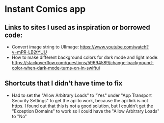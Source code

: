 # Instant Comics app
##


## Links to sites I used as inspiration or borrowed code:
* Convert image string to UIImage:  https://www.youtube.com/watch?v=mPR-LB2tYUU
* How to make different background colors for dark mode and light mode: https://stackoverflow.com/questions/59694589/change-background-color-when-dark-mode-turns-on-in-swiftui

## Shortcuts that I didn't have time to fix
* Had to set the "Allow Arbitrary Loads" to "Yes" under "App Transport Security Settings" to get the api to work, because the api link is not https. I found out that this is not a good solution, but I couldn't get the "Exception Domains" to work so I could have the "Allow Arbitrary Loads" to "No"
